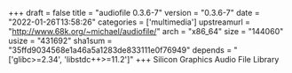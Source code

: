 +++
draft = false
title = "audiofile 0.3.6-7"
version = "0.3.6-7"
date = "2022-01-26T13:58:26"
categories = ['multimedia']
upstreamurl = "http://www.68k.org/~michael/audiofile/"
arch = "x86_64"
size = "144060"
usize = "431692"
sha1sum = "35ffd9034568e1a46a5a1283de833111e0f76949"
depends = "['glibc>=2.34', 'libstdc++>=11.2']"
+++
Silicon Graphics Audio File Library